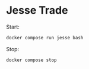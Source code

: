 # Jesse Trade

Start:

```bash
docker compose run jesse bash
```

Stop:

```bash
docker compose stop
```
